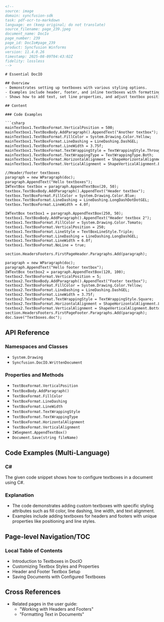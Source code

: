 ```html
<!-- 
source: image
domain: syncfusion-sdk
task: pdf-ocr-to-markdown
language: en (keep original; do not translate)
source_filename: page_239.jpeg
document_name: DocIo
page_number: 239
page_id: DocIo#page_239
product: Syncfusion Winforms
version: 11.4.0.26
timestamp: 2025-08-09T04:43:02Z
fidelity: lossless
-->

# Essential DocIO

## Overview
- Demonstrates setting up textboxes with various styling options.
- Examples include header, footer, and inline textboxes with formatting attributes like fill color, line style, and alignment.
- Shows how to add text, set line properties, and adjust textbox positions within a document.

## Content

### Code Examples

```csharp
mainTextbox1.TextBoxFormat.VerticalPosition = 500;
mainTextbox1.TextBoxBody.AddParagraph().AppendText("Another textbox");
mainTextbox1.TextBoxFormat.FillColor = System.Drawing.Color.Yellow;
mainTextbox1.TextBoxFormat.LineDashing = LineDashing.DashGEL;
mainTextbox1.TextBoxFormat.LineWidth = 3.75f;
mainTextbox1.TextBoxFormat.TextWrappingStyle = TextWrappingStyle.Through;
mainTextbox1.TextBoxFormat.TextWrappingType = TextWrappingType.Both;
mainTextbox1.TextBoxFormat.HorizontalAlignment = ShapeHorizontalAlignment.Center;
mainTextbox1.TextBoxFormat.VerticalAlignment = ShapeVerticalAlignment.Bottom;

//Header/footer textboxes
paragraph = new WParagraph(doc);
paragraph.AppendText("Hello textboxes");
IWTextBox textbox = paragraph.AppendTextBox(20, 50);
textbox.TextBoxBody.AddParagraph().AppendText("Header textbox");
textbox.TextBoxFormat.FillColor = System.Drawing.Color.Blue;
textbox.TextBoxFormat.LineDashing = LineDashing.LongDashDotDotGEL;
textbox.TextBoxFormat.LineWidth = 4.0f;

IWTextBox textbox1 = paragraph.AppendTextBox(250, 50);
textbox1.TextBoxBody.AddParagraph().AppendText("Header textbox 2");
textbox1.TextBoxFormat.FillColor = System.Drawing.Color.Tomato;
textbox1.TextBoxFormat.VerticalPosition = 250;
textbox1.TextBoxFormat.LineStyle = TextBoxLineStyle.Triple;
textbox1.TextBoxFormat.LineDashing = LineDashing.LongDashGEL;
textbox1.TextBoxFormat.LineWidth = 6.0f;
textbox1.TextBoxFormat.NoLine = true;

section.HeadersFooters.FirstPageHeader.Paragraphs.Add(paragraph);

paragraph = new WParagraph(doc);
paragraph.AppendText("Hello footer textbox");
IWTextBox textbox2 = paragraph.AppendTextBox(120, 100);
textbox2.TextBoxFormat.VerticalPosition = 5;
textbox2.TextBoxBody.AddParagraph().AppendText("Footer textbox");
textbox2.TextBoxFormat.FillColor = System.Drawing.Color.Yellow;
textbox2.TextBoxFormat.LineDashing = LineDashing.DashGEL;
textbox2.TextBoxFormat.LineWidth = 3.75f;
textbox2.TextBoxFormat.TextWrappingStyle = TextWrappingStyle.Square;
textbox2.TextBoxFormat.HorizontalAlignment = ShapeHorizontalAlignment.Left;
textbox2.TextBoxFormat.VerticalAlignment = ShapeVerticalAlignment.Bottom;
section.HeadersFooters.FirstPageFooter.Paragraphs.Add(paragraph);
doc.Save("Textboxes.doc");
```

## API Reference

### Namespaces and Classes
- `System.Drawing`
- `Syncfusion.DocIO.WrittenDocument`

### Properties and Methods
- `TextBoxFormat.VerticalPosition`
- `TextBoxBody.AddParagraph()`
- `TextBoxFormat.FillColor`
- `TextBoxFormat.LineDashing`
- `TextBoxFormat.LineWidth`
- `TextBoxFormat.TextWrappingStyle`
- `TextBoxFormat.TextWrappingType`
- `TextBoxFormat.HorizontalAlignment`
- `TextBoxFormat.VerticalAlignment`
- `IWSegment.AppendTextBox()`
- `Document.Save(string fileName)`

## Code Examples (Multi-Language)

### C#
The given code snippet shows how to configure textboxes in a document using C#.

### Explanation
- The code demonstrates adding custom textboxes with specific styling attributes such as fill color, line dashing, line width, and text alignment.
- Examples include adding textboxes for headers and footers with unique properties like positioning and line styles.

## Page-level Navigation/TOC

### Local Table of Contents
- Introduction to Textboxes in DocIO
- Customizing Textbox Styles and Properties
- Header and Footer Textbox Setup
- Saving Documents with Configured Textboxes

## Cross References

- Related pages in the user guide:
  - "Working with Headers and Footers"
  - "Formatting Text in Documents"

<!-- tags: [syncfusion, winforms, docio, textboxes, document formatting, header, footer] keywords: [DocIO, textboxes, fill color, line dashing, text alignment, header, footer, document styling] -->
```